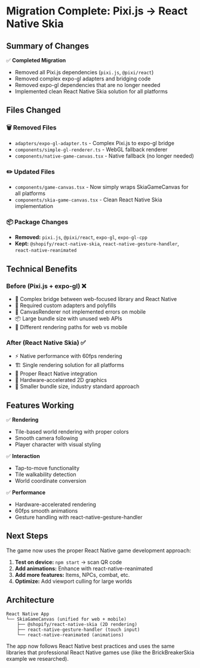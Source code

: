 # Migration Complete: Pixi.js → React Native Skia

## Summary of Changes

✅ **Completed Migration**

- Removed all Pixi.js dependencies (`pixi.js`, `@pixi/react`)
- Removed complex expo-gl adapters and bridging code
- Removed expo-gl dependencies that are no longer needed
- Implemented clean React Native Skia solution for all platforms

## Files Changed

### 🗑️ Removed Files

- `adapters/expo-gl-adapter.ts` - Complex Pixi.js to expo-gl bridge
- `components/simple-gl-renderer.ts` - WebGL fallback renderer
- `components/native-game-canvas.tsx` - Native fallback (no longer needed)

### ✏️ Updated Files

- `components/game-canvas.tsx` - Now simply wraps SkiaGameCanvas for all platforms
- `components/skia-game-canvas.tsx` - Clean React Native Skia implementation

### 📦 Package Changes

- **Removed:** `pixi.js`, `@pixi/react`, `expo-gl`, `expo-gl-cpp`
- **Kept:** `@shopify/react-native-skia`, `react-native-gesture-handler`, `react-native-reanimated`

## Technical Benefits

### Before (Pixi.js + expo-gl) ❌

- 🐌 Complex bridge between web-focused library and React Native
- 🔧 Required custom adapters and polyfills
- 🐛 CanvasRenderer not implemented errors on mobile
- 📦 Large bundle size with unused web APIs
- 🔀 Different rendering paths for web vs mobile

### After (React Native Skia) ✅

- ⚡ Native performance with 60fps rendering
- 🏗️ Single rendering solution for all platforms
- 📱 Proper React Native integration
- 🎨 Hardware-accelerated 2D graphics
- 🤏 Smaller bundle size, industry standard approach

## Features Working

✅ **Rendering**

- Tile-based world rendering with proper colors
- Smooth camera following
- Player character with visual styling

✅ **Interaction**

- Tap-to-move functionality
- Tile walkability detection
- World coordinate conversion

✅ **Performance**

- Hardware-accelerated rendering
- 60fps smooth animations
- Gesture handling with react-native-gesture-handler

## Next Steps

The game now uses the proper React Native game development approach:

1. **Test on device:** `npm start` → scan QR code
2. **Add animations:** Enhance with react-native-reanimated
3. **Add more features:** Items, NPCs, combat, etc.
4. **Optimize:** Add viewport culling for large worlds

## Architecture

```
React Native App
└── SkiaGameCanvas (unified for web + mobile)
    ├── @shopify/react-native-skia (2D rendering)
    ├── react-native-gesture-handler (touch input)
    └── react-native-reanimated (animations)
```

The app now follows React Native best practices and uses the same libraries that professional React Native games use (like the BrickBreakerSkia example we researched).
